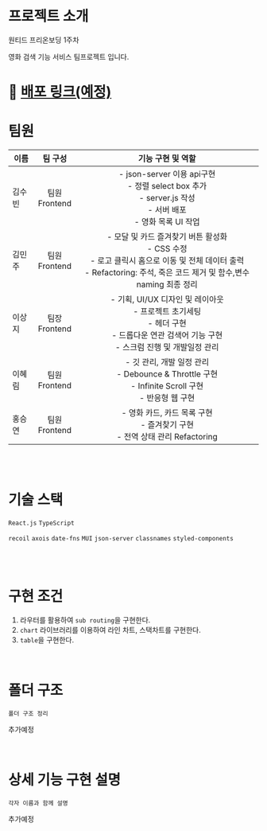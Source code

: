 # 프로젝트 소개

원티드 프리온보딩 1주차

영화 검색 기능 서비스 팀프로젝트 입니다.

# 🚀 [배포 링크(예정)](/)

# 팀원

| 이름   |       팀 구성       |                                                                                기능 구현 및 역할                                                                                 |
| ------ | :-----------------: | :------------------------------------------------------------------------------------------------------------------------------------------------------------------------------: |
| 김수빈 | 팀원 </br> Frontend |                             - json-server 이용 api구현 </br> - 정렬 select box 추가 <br> - server.js 작성 <br> - 서버 배포 <br> - 영화 목록 UI 작업                              |
| 김민주 | 팀원 </br> Frontend | - 모달 및 카드 즐겨찾기 버튼 활성화 </br> - CSS 수정 </br> - 로고 클릭시 홈으로 이동 및 전체 데이터 출력 </br> - Refactoring: 주석, 죽은 코드 제거 및 함수,변수 naming 최종 정리 |
| 이상지 | 팀장 </br> Frontend |             - 기획, UI/UX 디자인 및 레이아웃 </br> - 프로젝트 초기세팅 </br> - 헤더 구현 </br> - 드롭다운 연관 검색어 기능 구현 </br> - 스크럼 진행 및 개발일정 관리             |
| 이혜림 | 팀원 </br> Frontend |                                  - 깃 관리, 개발 일정 관리 </br> - Debounce & Throttle 구현 </br> - Infinite Scroll 구현 </br> - 반응형 웹 구현                                  |
| 홍승연 | 팀원 </br> Frontend |                                               - 영화 카드, 카드 목록 구현 </br> - 즐겨찾기 구현 </br> - 전역 상태 관리 Refactoring                                               |


</br>
</br>

# 기술 스택

`React.js`
`TypeScript`

`recoil`
`axois`
`date-fns`
`MUI`
`json-server`
`classnames`
`styled-components`

</br>
</br>

# 구현 조건

1. 라우터를 활용하여 `sub routing`을 구현한다.
2. `chart` 라이브러리를 이용하여 라인 차트, 스택차트를 구현한다.
3. `table`을 구현한다.

</br>

# 폴더 구조

```text
폴더 구조 정리
```

추가예정

</br>


# 상세 기능 구현 설명

```text
각자 이름과 함께 설명
```

추가예정

</br>
